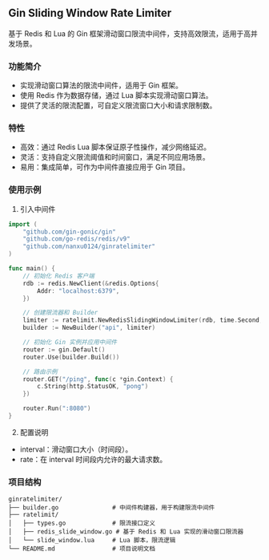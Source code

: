 ## Gin Sliding Window Rate Limiter
基于 Redis 和 Lua 的 Gin 框架滑动窗口限流中间件，支持高效限流，适用于高并发场景。

### 功能简介
- 实现滑动窗口算法的限流中间件，适用于 Gin 框架。 
- 使用 Redis 作为数据存储，通过 Lua 脚本实现滑动窗口算法。 
- 提供了灵活的限流配置，可自定义限流窗口大小和请求限制数。

### 特性
- 高效：通过 Redis Lua 脚本保证原子性操作，减少网络延迟。
- 灵活：支持自定义限流阈值和时间窗口，满足不同应用场景。
- 易用：集成简单，可作为中间件直接应用于 Gin 项目。

### 使用示例
1. 引入中间件
~~~go
import (
    "github.com/gin-gonic/gin"
    "github.com/go-redis/redis/v9"
    "github.com/nanxu0124/ginratelimiter"
)

func main() {
    // 初始化 Redis 客户端
    rdb := redis.NewClient(&redis.Options{
        Addr: "localhost:6379",
    })

    // 创建限流器和 Builder
    limiter := ratelimit.NewRedisSlidingWindowLimiter(rdb, time.Second, 10) // 1秒内允许10次请求
    builder := NewBuilder("api", limiter)

    // 初始化 Gin 实例并应用中间件
    router := gin.Default()
    router.Use(builder.Build())

    // 路由示例
    router.GET("/ping", func(c *gin.Context) {
        c.String(http.StatusOK, "pong")
    })

    router.Run(":8080")
}
~~~

2. 配置说明
- interval：滑动窗口大小（时间段）。
- rate：在 interval 时间段内允许的最大请求数。

### 项目结构
~~~text
ginratelimiter/
├── builder.go               # 中间件构建器，用于构建限流中间件
├── ratelimit/
│   ├── types.go             # 限流接口定义
│   ├── redis_slide_window.go # 基于 Redis 和 Lua 实现的滑动窗口限流器
│   └── slide_window.lua     # Lua 脚本，限流逻辑
└── README.md                # 项目说明文档
~~~
